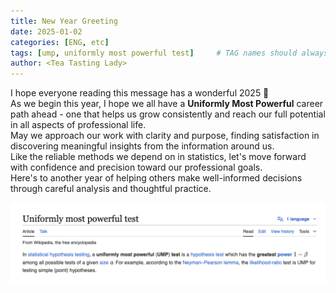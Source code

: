 ```yaml
---
title: New Year Greeting
date: 2025-01-02
categories: [ENG, etc]
tags: [ump, uniformly most powerful test]     # TAG names should always be lowercase
author: <Tea Tasting Lady>
---
```

I hope everyone reading this message has a wonderful 2025 🎉  
As we begin this year, I hope we all have a **Uniformly Most Powerful** career path ahead - one that helps us grow consistently and reach our full potential in all aspects of professional life.  
May we approach our work with clarity and purpose, finding satisfaction in discovering meaningful insights from the information around us.  
Like the reliable methods we depend on in statistics, let's move forward with confidence and precision toward our professional goals.  
Here's to another year of helping others make well-informed decisions through careful analysis and thoughtful practice.

![](../img/UMP_test_wiki.png)